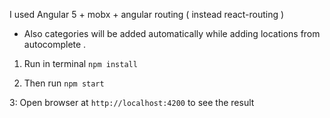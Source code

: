 I used Angular 5 + mobx + angular routing ( instead react-routing )

* Also categories will be added automatically while adding locations from autocomplete .

1. Run in terminal  `npm install`

2. Then run `npm start`

3: Open browser at `http://localhost:4200` to see the result

